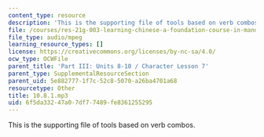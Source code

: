 ```yaml
---
content_type: resource
description: 'This is the supporting file of tools based on verb combos. '
file: /courses/res-21g-003-learning-chinese-a-foundation-course-in-mandarin-spring-2011/6f5da33247a07df77489fe8361255295_10.8.1.mp3
file_type: audio/mpeg
learning_resource_types: []
license: https://creativecommons.org/licenses/by-nc-sa/4.0/
ocw_type: OCWFile
parent_title: 'Part III: Units 8-10 / Character Lesson 7'
parent_type: SupplementalResourceSection
parent_uid: 5e882777-1f7c-52c8-5070-a26ba4701a68
resourcetype: Other
title: 10.8.1.mp3
uid: 6f5da332-47a0-7df7-7489-fe8361255295
---
```

This is the supporting file of tools based on verb combos. 